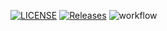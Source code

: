 [![LICENSE](https://img.shields.io/github/license/gio7777777/sem.svg?style=flat-square)](https://github.com/gio7777777/sem/blob/master/LICENSE)
[![Releases](https://img.shields.io/github/release/gio7777777/sem/all.svg?style=flat-square)](https://github.com/gio7777777/sem/releases)
![workflow](https://github.com/gio7777777/sem/actions/workflows/main.yml/badge.svg)